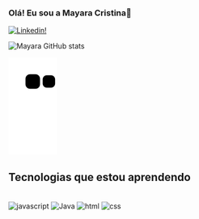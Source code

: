 ### Olá! Eu sou a Mayara Cristina🌸
[![Linkedin!](https://img.shields.io/badge/LinkedIn-0077B5?style=for-the-badge&logo=linkedin&logoColor=white)](https://www.linkedin.com/in/mayara-cristina-487080228/)

![Mayara GitHub stats](https://github-readme-stats.vercel.app/api?username=MayyCristina&show_icons=true&theme=panda)

![snake gif](https://github.com/MayyCristina/MayyCristina/blob/output/github-contribution-grid-snake.svg)

## Tecnologias que estou aprendendo

<div style="display: inline_block"><br/>
  <img align="center" alt="javascript" src="https://img.shields.io/badge/JavaScript-F7DF1E?style=for-the-badge&logo=javascript&logoColor=black" />
  <img align="center" alt="Java" src="https://img.shields.io/badge/Java-ED8B00?style=for-the-badge&logo=java&logoColor=white" />
  <img align="center" alt="html" src="https://img.shields.io/badge/HTML-239120?style=for-the-badge&logo=html5&logoColor=white" />
  <img align="center" alt="css" src="https://img.shields.io/badge/CSS-239120?&style=for-the-badge&logo=css3&logoColor=white" />
  </div>
  
  
  
